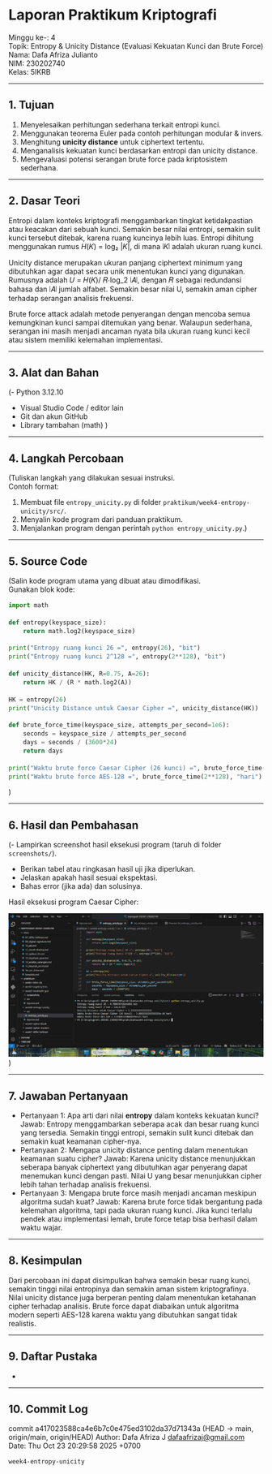 # Laporan Praktikum Kriptografi
Minggu ke-: 4  
Topik: Entropy & Unicity Distance (Evaluasi Kekuatan Kunci dan Brute Force)  
Nama: Dafa Afriza Julianto  
NIM: 230202740  
Kelas: 5IKRB  

---

## 1. Tujuan
1. Menyelesaikan perhitungan sederhana terkait entropi kunci.  
2. Menggunakan teorema Euler pada contoh perhitungan modular & invers.  
3. Menghitung **unicity distance** untuk ciphertext tertentu.  
4. Menganalisis kekuatan kunci berdasarkan entropi dan unicity distance.  
5. Mengevaluasi potensi serangan brute force pada kriptosistem sederhana.  

---

## 2. Dasar Teori
Entropi dalam konteks kriptografi menggambarkan tingkat ketidakpastian atau keacakan dari sebuah kunci. Semakin besar nilai entropi, semakin sulit kunci tersebut ditebak, karena ruang kuncinya lebih luas. Entropi dihitung menggunakan rumus *H*(𝐾) = log₂ |𝐾|, di mana ∣𝐾∣ adalah ukuran ruang kunci.

Unicity distance merupakan ukuran panjang ciphertext minimum yang dibutuhkan agar dapat secara unik menentukan kunci yang digunakan. Rumusnya adalah 𝑈 = 𝐻(𝐾)/ 𝑅⋅log_2 ∣𝐴∣, dengan 𝑅 sebagai redundansi bahasa dan ∣𝐴∣ jumlah alfabet. Semakin besar nilai U, semakin aman cipher terhadap serangan analisis frekuensi.

Brute force attack adalah metode penyerangan dengan mencoba semua kemungkinan kunci sampai ditemukan yang benar. Walaupun sederhana, serangan ini masih menjadi ancaman nyata bila ukuran ruang kunci kecil atau sistem memiliki kelemahan implementasi.

---

## 3. Alat dan Bahan
(- Python 3.12.10  
- Visual Studio Code / editor lain  
- Git dan akun GitHub  
- Library tambahan (math)  )

---

## 4. Langkah Percobaan
(Tuliskan langkah yang dilakukan sesuai instruksi.  
Contoh format:
1. Membuat file `entropy_unicity.py` di folder `praktikum/week4-entropy-unicity/src/`.
2. Menyalin kode program dari panduan praktikum.
3. Menjalankan program dengan perintah `python entropy_unicity.py`.)

---

## 5. Source Code
(Salin kode program utama yang dibuat atau dimodifikasi.  
Gunakan blok kode:

```python
import math

def entropy(keyspace_size):
    return math.log2(keyspace_size)

print("Entropy ruang kunci 26 =", entropy(26), "bit")
print("Entropy ruang kunci 2^128 =", entropy(2**128), "bit")

def unicity_distance(HK, R=0.75, A=26):
    return HK / (R * math.log2(A))

HK = entropy(26)
print("Unicity Distance untuk Caesar Cipher =", unicity_distance(HK))

def brute_force_time(keyspace_size, attempts_per_second=1e6):
    seconds = keyspace_size / attempts_per_second
    days = seconds / (3600*24)
    return days

print("Waktu brute force Caesar Cipher (26 kunci) =", brute_force_time(26), "hari")
print("Waktu brute force AES-128 =", brute_force_time(2**128), "hari")
```
)

---

## 6. Hasil dan Pembahasan
(- Lampirkan screenshot hasil eksekusi program (taruh di folder `screenshots/`).  
- Berikan tabel atau ringkasan hasil uji jika diperlukan.  
- Jelaskan apakah hasil sesuai ekspektasi.  
- Bahas error (jika ada) dan solusinya. 

Hasil eksekusi program Caesar Cipher:

![Hasil Eksekusi](screenshots/hasil.png)
)

---

## 7. Jawaban Pertanyaan  
- Pertanyaan 1: Apa arti dari nilai **entropy** dalam konteks kekuatan kunci?
  Jawab: Entropy menggambarkan seberapa acak dan besar ruang kunci yang tersedia. Semakin tinggi entropi, semakin sulit kunci ditebak dan semakin kuat keamanan cipher-nya.
- Pertanyaan 2: Mengapa unicity distance penting dalam menentukan keamanan suatu cipher? 
  Jawab: Karena unicity distance menunjukkan seberapa banyak ciphertext yang dibutuhkan agar penyerang dapat menemukan kunci dengan pasti. Nilai U yang besar menunjukkan cipher lebih tahan terhadap analisis frekuensi.
- Pertanyaan 3: Mengapa brute force masih menjadi ancaman meskipun algoritma sudah kuat?
  Jawab: Karena brute force tidak bergantung pada kelemahan algoritma, tapi pada ukuran ruang kunci. Jika kunci terlalu pendek atau implementasi lemah, brute force tetap bisa berhasil dalam waktu wajar.  

---

## 8. Kesimpulan
Dari percobaan ini dapat disimpulkan bahwa semakin besar ruang kunci, semakin tinggi nilai entropinya dan semakin aman sistem kriptografinya. Nilai unicity distance juga berperan penting dalam menentukan ketahanan cipher terhadap analisis. Brute force dapat diabaikan untuk algoritma modern seperti AES-128 karena waktu yang dibutuhkan sangat tidak realistis.

---

## 9. Daftar Pustaka
-

---

## 10. Commit Log
commit a417023588ca4e6b7c0e475ed3102da37d71343a (HEAD -> main, origin/main, origin/HEAD)
Author: Dafa Afriza J <dafaafrizaj@gmail.com>
Date:   Thu Oct 23 20:29:58 2025 +0700

    week4-entropy-unicity
